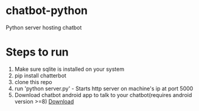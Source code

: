# chatbot-python
Python server hosting chatbot

# Steps to run
1. Make sure sqlite is installed on your system
2. pip install chatterbot
3. clone this repo
4. run 'python server.py' - Starts http server on machine's ip at port 5000
5. Download chatbot android app to talk to your chatbot(requires android version >=8)  [Download](https://docs.google.com/uc?export=download&id=12Kw3cVxshUQv5pLD9LrhBnD-1ISfO1eF )
